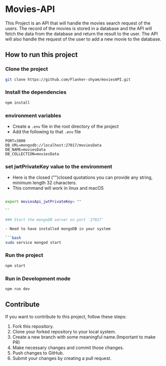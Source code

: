 # Movies-API

This Project is an API that will handle the movies search request of the users.
The record of the movies is stored in a database and the API will fetch the data from the database and return the result to the user. The API will also handle the request of the user to add a new movie to the database.

## How to run this project

### Clone the project

```bash
git clone https://github.com/Flanker-shyam/moviesAPI.git
```

### Install the dependencies

```bash
npm install
```

### environment variables

- Create a `.env` file in the root directory of the project
- Add the following to that `.env` file

```
PORT=3000
DB_URL=mongodb://localhost:27017/moviesData
DB_NAME=moviesData
DB_COLLECTION=moviesData
```
### set jwtPrivateKey value to the environment

- Here is the closed ("")closed quotations you can provide any string, minimum length 32 characters. 
- This command will work in linux and macOS

```bash

export moviesApi_jwtPrivateKey= "" 

``

### Start the mongoDB server on port `27017`

- Need to have installed mongoDB in your system

```bash
sudo service mongod start
```

### Run the project

```bash
npm start
```

### Run in Development mode

```bash
npm run dev
```

## Contribute

If you want to contribute to this project, follow these steps:

1. Fork this repository.
2. Clone your forked repository to your local system.
3. Create a new branch with some meaningful name.(Important to make PR)
4. Make necessary changes and commit those changes.
5. Push changes to GitHub.
6. Submit your changes by creating a pull request.

